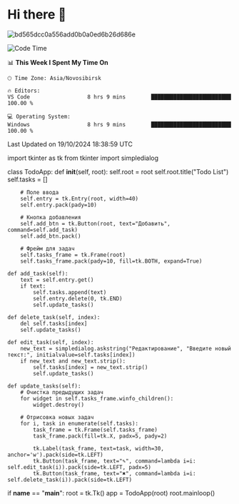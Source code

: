 # Hi there 🧃


![bd565dcc0a556add0b0a0ed6b26d686e](https://github.com/Netall0/Netall0/assets/113532176/3b1d4b44-6a21-4538-a6ec-2ba2a7c53f63)



<!--START_SECTION:waka-->
![Code Time](http://img.shields.io/badge/Code%20Time-340%20hrs%2042%20mins-blue)

📊 **This Week I Spent My Time On** 

```text
🕑︎ Time Zone: Asia/Novosibirsk

🔥 Editors: 
VS Code                  8 hrs 9 mins        █████████████████████████   100.00 % 

💻 Operating System: 
Windows                  8 hrs 9 mins        █████████████████████████   100.00 % 
```


 Last Updated on 19/10/2024 18:38:59 UTC
<!--END_SECTION:waka-->
import tkinter as tk
from tkinter import simpledialog

class TodoApp:
    def __init__(self, root):
        self.root = root
        self.root.title("Todo List")
        self.tasks = []
        
        # Поле ввода
        self.entry = tk.Entry(root, width=40)
        self.entry.pack(pady=10)
        
        # Кнопка добавления
        self.add_btn = tk.Button(root, text="Добавить", command=self.add_task)
        self.add_btn.pack()
        
        # Фрейм для задач
        self.tasks_frame = tk.Frame(root)
        self.tasks_frame.pack(pady=10, fill=tk.BOTH, expand=True)

    def add_task(self):
        text = self.entry.get()
        if text:
            self.tasks.append(text)
            self.entry.delete(0, tk.END)
            self.update_tasks()

    def delete_task(self, index):
        del self.tasks[index]
        self.update_tasks()

    def edit_task(self, index):
        new_text = simpledialog.askstring("Редактирование", "Введите новый текст:", initialvalue=self.tasks[index])
        if new_text and new_text.strip():
            self.tasks[index] = new_text.strip()
            self.update_tasks()

    def update_tasks(self):
        # Очистка предыдущих задач
        for widget in self.tasks_frame.winfo_children():
            widget.destroy()
        
        # Отрисовка новых задач
        for i, task in enumerate(self.tasks):
            task_frame = tk.Frame(self.tasks_frame)
            task_frame.pack(fill=tk.X, padx=5, pady=2)
            
            tk.Label(task_frame, text=task, width=30, anchor='w').pack(side=tk.LEFT)
            tk.Button(task_frame, text="✎", command=lambda i=i: self.edit_task(i)).pack(side=tk.LEFT, padx=5)
            tk.Button(task_frame, text="✖", command=lambda i=i: self.delete_task(i)).pack(side=tk.LEFT)

if __name__ == "__main__":
    root = tk.Tk()
    app = TodoApp(root)
    root.mainloop()


 
                    
